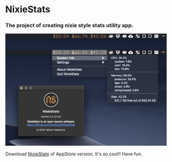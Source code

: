 # NixieStats
### The project of creating nixie style stats utility app.

![demo](./attachments/teaser.png)

Download [NixieStats](https://apps.apple.com/us/app/nixiestats/id1486093880) of AppStore version.
It's so cool!! Have fun.